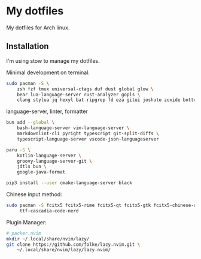 # My dotfiles

My dotfiles for Arch linux.

## Installation

I'm using stow to manage my dotfiles.

Minimal development on terminal:

```bash
sudo pacman -S \
    zsh fzf tmux universal-ctags duf dust global glow \
    bear lua-language-server rust-analyzer gopls \
    clang stylua jq hexyl bat ripgrep fd eza gitui joshuto zoxide bottom
```

language-server, linter, formatter

```bash
bun add --global \
    bash-language-server vim-language-server \
    markdownlint-cli pyright typescript git-split-diffs \
    typescript-language-server vscode-json-languageserver

paru -S \
    kotlin-language-server \
    groovy-language-server-git \
    jdtls bun \
    google-java-format

pip3 install --user cmake-language-server black
```

Chinese input method:

```bash
sudo pacman -S fcitx5 fcitx5-rime fcitx5-qt fcitx5-gtk fcitx5-chinese-addons \
     ttf-cascadia-code-nerd
```

Plugin Manager:

```bash
# packer.nvim
mkdir ~/.local/share/nvim/lazy/
git clone https://github.com/folke/lazy.nvim.git \
    ~/.local/share/nvim/lazy/lazy.nvim/
```
